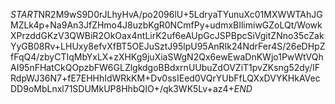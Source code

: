 $START$NR2M9wS9D0rJLhyHvA/po2096lU+5LdryaTYunuXc01MXWWTAhJGMZLk4p+Na9An3JfZHmo4J8uzbKgR0NCmfPy+udmxBIlimiwGZoLQt/WowkXPrzddGKzV3QWBiR2OkOax4ntLirK2uf6eAUpGcJSPBpcSiVgitZNno35cZakYyGB08Rv+LHUxy8efvXfBT5OEJuSztJ95lpU95AnRIk24NdrFer4S/26eDHpZfFqQ4/zbyCTIqMbYxLX+zXHKg9juXiaSWgN2Qx6ewEwaDnKWjo1PwWtVQhAI95nFHatCkQOpzbFW6GLZlgkdgoBBdxrnUUbuZdOVZiT1pvZKsng52dy/IFRdpWJ36N7+fE7EHHhIdWRkKM+Dv0ssIEed0VQrYUbFfLQXxDVYKHkAVecDD9oMbLnxl71SDUMkUP8HhbQIO+/qk3WK5Lv+az4+$END$